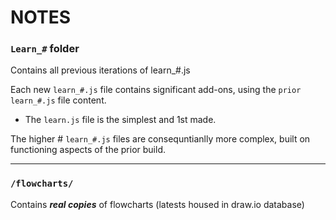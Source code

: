# NOTES

### `Learn_#` folder  

Contains all previous iterations of learn_#.js  

Each new `learn_#.js` file contains significant add-ons, using the `prior learn_#.js` file content.  

* The `learn.js` file is the simplest and 1st made.  

The higher # `learn_#.js` files are consequntianlly more complex, built on functioning aspects of the prior build.  

---
### `/flowcharts/`  

Contains ***real copies*** of flowcharts (latests housed in draw.io database)
